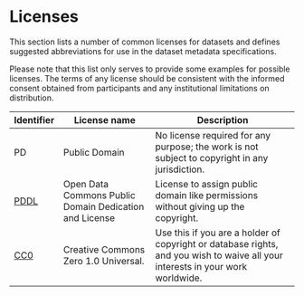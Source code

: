 # Licenses

This section lists a number of common licenses for datasets and defines
suggested abbreviations for use in the dataset metadata specifications.

Please note that this list only serves to provide some examples for possible
licenses.
The terms of any license should be consistent with the informed consent
obtained from participants and any institutional limitations on distribution.

| **Identifier** | **License name**                                       | **Description**                                                                                                                |
| ---------------| ------------------------------------------------------ | ------------------------------------------------------------------------------------------------------------------------------ |
| PD             | Public Domain                                          | No license required for any purpose; the work is not subject to copyright in any jurisdiction.                                 |
| [PDDL][pddl]   | Open Data Commons Public Domain Dedication and License | License to assign public domain like permissions without giving up the copyright.                                              |
| [CC0][cc0]     | Creative Commons Zero 1.0 Universal.                   | Use this if you are a holder of copyright or database rights, and you wish to waive all your interests in your work worldwide. |

<!-- Link Definitions -->

[pddl]: https://opendatacommons.org/licenses/pddl/

[cc0]: https://creativecommons.org/publicdomain/zero/1.0/
